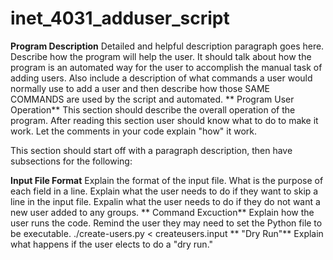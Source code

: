 # inet_4031_adduser_script
**Program Description**
Detailed and helpful description paragraph goes here. Describe how the program will help the user. It should talk about how the program is an automated way for the user to accomplish the manual task of adding users. Also include a description of what commands a user would normally use to add a user and then describe how those SAME COMMANDS are used by the script and automated.
**
Program User Operation**
This section should describe the overall operation of the program. After reading this section user should know what to do to make it work. Let the comments in your code explain "how" it work.

This section should start off with a paragraph description, then have subsections for the following:

**Input File Format**
Explain the format of the input file. What is the purpose of each field in a line. Explain what the user needs to do if they want to skip a line in the input file. Expalin what the user needs to do if they do not want a new user added to any groups.
**
Command Excuction**
Explain how the user runs the code. Remind the user they may need to set the Python file to be executable. ./create-users.py < createusers.input
**
"Dry Run"**
Explain what happens if the user elects to do a "dry run."

